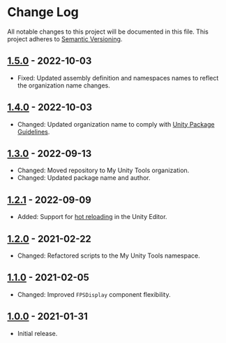 Change Log
===

All notable changes to this project will be documented in this file. This project adheres to [Semantic Versioning](http://semver.org/).

## [1.5.0] - 2022-10-03
- Fixed: Updated assembly definition and namespaces names to reflect the organization name changes.

## [1.4.0] - 2022-10-03
- Changed: Updated organization name to comply with [Unity Package Guidelines](https://unity.com/legal/terms-of-service/software/package-guidelines).

## [1.3.0] - 2022-09-13
- Changed: Moved repository to My Unity Tools organization.
- Changed: Updated package name and author.

## [1.2.1] - 2022-09-09
- Added: Support for [hot reloading](https://docs.unity3d.com/2019.3/Documentation/Manual/script-Serialization.html) in the Unity Editor.

## [1.2.0] - 2021-02-22
- Changed: Refactored scripts to the My Unity Tools namespace.

## [1.1.0] - 2021-02-05
- Changed: Improved `FPSDisplay` component flexibility.

## [1.0.0] - 2021-01-31
- Initial release.

[1.5.0]: https://github.com/mygamedevtools/fps-counter/compare/1.4.0...1.5.0
[1.4.0]: https://github.com/mygamedevtools/fps-counter/compare/1.3.0...1.4.0
[1.3.0]: https://github.com/mygamedevtools/fps-counter/compare/1.2.1...1.3.0
[1.2.1]: https://github.com/mygamedevtools/fps-counter/compare/1.2.0...1.2.1
[1.2.0]: https://github.com/mygamedevtools/fps-counter/compare/1.1.0...1.2.0
[1.1.0]: https://github.com/mygamedevtools/fps-counter/compare/1.0.0...1.1.0
[1.0.0]: https://github.com/mygamedevtools/fps-counter/compare/330cde1...1.0.0